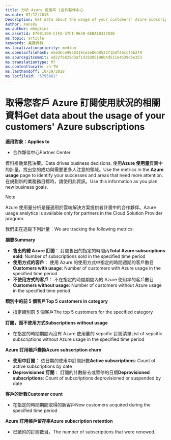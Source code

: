 ```yaml
---
title: 分析 Azure 使用率 |合作夥伴中心
ms.date: 07/12/2018
Description: Get data about the usage of your customers' Azure subscriptions.
Author: Xansky
ms.author: mhopkins
ms.assetid: E7081190-C1FA-47C1-963B-6EBA1B33703B
ms.topic: article
keywords: 業務資料
ms.localizationpriority: medium
ms.openlocfilehash: e5ed6ce99a8319ce2e86b8522f1bdf40ccf5b2f9
ms.sourcegitcommit: ed22f6825d3af1d19385198b4d511e4b39d5e353
ms.translationtype: MT
ms.contentlocale: zh-TW
ms.lasthandoff: 10/29/2018
ms.locfileid: "5795661"
---
```

# <a name="get-data-about-the-usage-of-your-customers-azure-subscriptions"></a><span data-ttu-id="f3d22-103">取得您客戶 Azure 訂閱使用狀況的相關資料</span><span class="sxs-lookup"><span data-stu-id="f3d22-103">Get data about the usage of your customers' Azure subscriptions</span></span> 

**<span data-ttu-id="f3d22-104">適用對象：</span><span class="sxs-lookup"><span data-stu-id="f3d22-104">Applies to</span></span>**
- <span data-ttu-id="f3d22-105">合作夥伴中心</span><span class="sxs-lookup"><span data-stu-id="f3d22-105">Partner Center</span></span>

<span data-ttu-id="f3d22-106">資料推動業務決策。</span><span class="sxs-lookup"><span data-stu-id="f3d22-106">Data drives business decisions.</span></span> <span data-ttu-id="f3d22-107">使用**Azure 使用量**頁面中的計量，找出您的成功與需要更多人注意的領域。</span><span class="sxs-lookup"><span data-stu-id="f3d22-107">Use the metrics in the **Azure usage** page to identify your successes and areas that need more attention.</span></span> <span data-ttu-id="f3d22-108">在規劃新的業務務目標時，請使用此資訊。</span><span class="sxs-lookup"><span data-stu-id="f3d22-108">Use this information as you plan new business goals.</span></span>

> [!NOTE]
> <span data-ttu-id="f3d22-109">Azure 使用量分析是僅適用於雲端解決方案提供者計畫中的合作夥伴。</span><span class="sxs-lookup"><span data-stu-id="f3d22-109">Azure usage  analytics is available only for partners in the Cloud Solution Provider program.</span></span>

<span data-ttu-id="f3d22-110">我們正在追蹤下列計量︰</span><span class="sxs-lookup"><span data-stu-id="f3d22-110">We are tracking the following metrics:</span></span>

**<span data-ttu-id="f3d22-111">摘要</span><span class="sxs-lookup"><span data-stu-id="f3d22-111">Summary</span></span>**  
 - <span data-ttu-id="f3d22-112">**售出的總 Azure 訂閱**： 訂閱售出的指定的時間內</span><span class="sxs-lookup"><span data-stu-id="f3d22-112">**Total Azure subscriptions sold**: Number of subscriptions sold in the specified time period</span></span>  
 - <span data-ttu-id="f3d22-113">**使用方式的客戶**： 使用 Azure 的使用方式中指定的時間週期的客戶數目</span><span class="sxs-lookup"><span data-stu-id="f3d22-113">**Customers with usage**: Number of customers with Azure usage in the specified time period</span></span>  
 - <span data-ttu-id="f3d22-114">**不使用方式的客戶**： 不在指定的時間期間內的 Azure 使用率的客戶數目</span><span class="sxs-lookup"><span data-stu-id="f3d22-114">**Customers without usage**: Number of customers without Azure usage in the specified time period</span></span>  

**<span data-ttu-id="f3d22-115">類別中的前 5 個客戶</span><span class="sxs-lookup"><span data-stu-id="f3d22-115">Top 5 customers in category</span></span>**  
 -  <span data-ttu-id="f3d22-116">指定類別前 5 個客戶</span><span class="sxs-lookup"><span data-stu-id="f3d22-116">The top 5 customers for the specified category</span></span>  

**<span data-ttu-id="f3d22-117">訂閱，而不使用方式</span><span class="sxs-lookup"><span data-stu-id="f3d22-117">Subscriptions without usage</span></span>**  
 -  <span data-ttu-id="f3d22-118">在指定的時間期間內沒有 Azure 使用量的 sepcific 訂閱清單</span><span class="sxs-lookup"><span data-stu-id="f3d22-118">List of sepcific subscriptions without Azure usage in the specified time period</span></span>  

**<span data-ttu-id="f3d22-119">Azure 訂用帳戶變換</span><span class="sxs-lookup"><span data-stu-id="f3d22-119">Azure subscription churn</span></span>**  
 - <span data-ttu-id="f3d22-120">**使用中訂閱**： 依日期的使用中訂閱計數</span><span class="sxs-lookup"><span data-stu-id="f3d22-120">**Active subscriptions**: Count of active subscriptions by date</span></span>  
 - <span data-ttu-id="f3d22-121">**Deprovisioned 訂閱**： 訂閱的計數辭去或暫停的日期</span><span class="sxs-lookup"><span data-stu-id="f3d22-121">**Deprovisioned subscriptions**: Count of subscriptions deprovisioned or suspended by date</span></span>  

**<span data-ttu-id="f3d22-122">客戶的計數</span><span class="sxs-lookup"><span data-stu-id="f3d22-122">Customer count</span></span>**
 - <span data-ttu-id="f3d22-123">在指定的時間期間取得的新客戶</span><span class="sxs-lookup"><span data-stu-id="f3d22-123">New customers acquired during the specified time period</span></span>  

**<span data-ttu-id="f3d22-124">Azure 訂用帳戶留存率</span><span class="sxs-lookup"><span data-stu-id="f3d22-124">Azure subscription retention</span></span>**  
 - <span data-ttu-id="f3d22-125">已續約的訂閱數目。</span><span class="sxs-lookup"><span data-stu-id="f3d22-125">The number of subscriptions that were renewed.</span></span>   
  